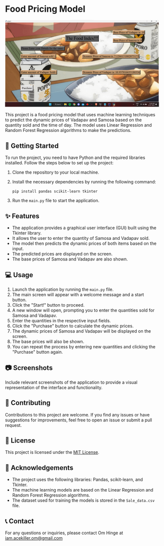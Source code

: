 
# Food Pricing Model

![Food Pricing Model](demo.png)

This project is a food pricing model that uses machine learning techniques to predict the dynamic prices of Vadapav and Samosa based on the quantity sold and the time of day. The model uses Linear Regression and Random Forest Regression algorithms to make the predictions.

## 🚀 Getting Started

To run the project, you need to have Python and the required libraries installed. Follow the steps below to set up the project:

1. Clone the repository to your local machine.
2. Install the necessary dependencies by running the following command:

   ```shell
   pip install pandas scikit-learn tkinter
   ```

3. Run the `main.py` file to start the application.

## ✨ Features

- The application provides a graphical user interface (GUI) built using the Tkinter library.
- It allows the user to enter the quantity of Samosa and Vadapav sold.
- The model then predicts the dynamic prices of both items based on the input.
- The predicted prices are displayed on the screen.
- The base prices of Samosa and Vadapav are also shown.

## 💻 Usage

1. Launch the application by running the `main.py` file.
2. The main screen will appear with a welcome message and a start button.
3. Click the "Start!" button to proceed.
4. A new window will open, prompting you to enter the quantities sold for Samosa and Vadapav.
5. Enter the quantities in the respective input fields.
6. Click the "Purchase" button to calculate the dynamic prices.
7. The dynamic prices of Samosa and Vadapav will be displayed on the screen.
8. The base prices will also be shown.
9. You can repeat the process by entering new quantities and clicking the "Purchase" button again.

## 📷 Screenshots

Include relevant screenshots of the application to provide a visual representation of the interface and functionality.

## 🤝 Contributing

Contributions to this project are welcome. If you find any issues or have suggestions for improvements, feel free to open an issue or submit a pull request.

## 📝 License

This project is licensed under the [MIT License](LICENSE).

## 🙏 Acknowledgements

- The project uses the following libraries: Pandas, scikit-learn, and Tkinter.
- The machine learning models are based on the Linear Regression and Random Forest Regression algorithms.
- The dataset used for training the models is stored in the `Sale_data.csv` file.

## 📞 Contact

For any questions or inquiries, please contact Om Hinge at iam.acekiller.om@gmail.com
